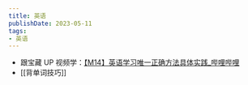 ```yaml
---
title: 英语
publishDate: 2023-05-11
tags:
- 英语
---
```


- 跟宝藏 UP 视频学：[【M14】英语学习唯一正确方法具体实践_哔哩哔哩](https://www.bilibili.com/video/BV1PN411c7Bx/?share_source=copy_web)
- [[背单词技巧]]
